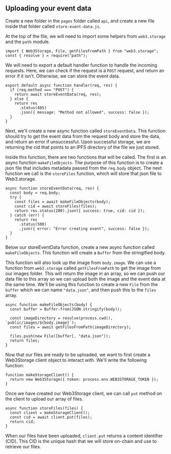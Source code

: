 ## Uploading your event data

Create a new folder in the `pages` folder called `api`, and create a new file inside that folder called `store-event-data.js`.

At the top of the file, we will need to import some helpers from `web3.storage` and the `path` module.

```
import { Web3Storage, File, getFilesFromPath } from "web3.storage";
const { resolve } = require("path");
```

We will need to export a default handler function to handle the incoming requests. Here, we can check if the request is a `POST` request, and return an error if it isn't. Otherwise, we can store the event data.

```
export default async function handler(req, res) {
  if (req.method === "POST") {
    return await storeEventData(req, res);
  } else {
    return res
      .status(405)
      .json({ message: "Method not allowed", success: false });
  }
}
```

Next, we'll create a new async function called `storeEventData`. This function should try to get the event data from the request body and store the data, and return an error if unsuccessful.
Upon successful storage, we are returning the cid that points to an IPFS directory of the file we just stored.

Inside this function, there are two functions that will be called. The first is an async function `makeFileObjects`. The purpose of this function is to create a json file that includes metadata passed from the `req.body` object. The next function we call is the `storeFiles` function, which will store that json file to Web3.storage.

```
async function storeEventData(req, res) {
  const body = req.body;
  try {
    const files = await makeFileObjects(body);
    const cid = await storeFiles(files);
    return res.status(200).json({ success: true, cid: cid });
  } catch (err) {
    return res
      .status(500)
      .json({ error: "Error creating event", success: false });
  }
}
```

Below our storeEventData function, create a new async function called `makeFileObjects`. This function will create a `Buffer` from the stringified body.

This function will also look up the image from `body.image`. We can use a function from `web3.storage` called `getFilesFromPath` to get the image from our images folder. This will return the image in an array, so we can push our data file to this array so we can upload both the image and the event data at the same time. We'll be using this function to create a new `File` from the `buffer` which we can name `"data.json"`, and then push this to the `files` array.

```
async function makeFileObjects(body) {
  const buffer = Buffer.from(JSON.stringify(body));

  const imageDirectory = resolve(process.cwd(), `public/images/${body.image}`);
  const files = await getFilesFromPath(imageDirectory);

  files.push(new File([buffer], "data.json"));
  return files;
}
```

Now that our files are ready to be uploaded, we want to first create a Web3Storage client object to interact with. We'll write the following function:

```
function makeStorageClient() {
  return new Web3Storage({ token: process.env.WEB3STORAGE_TOKEN });
}
```

Once we have created our Web3Storage client, we can call `put` method on the client to upload our array of files.

```
async function storeFiles(files) {
  const client = makeStorageClient();
  const cid = await client.put(files);
  return cid;
}
```

When our files have been uploaded, `client.put` returns a content identifier (CID). This CID is the unique hash that we will store on-chain and use to retrieve our files.
